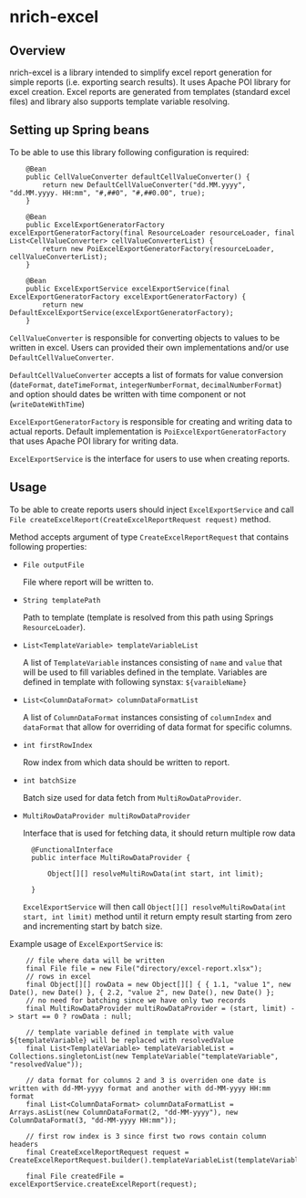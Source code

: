 # nrich-excel

## Overview
nrich-excel is a library intended to simplify excel report generation for simple reports (i.e. exporting search results).
It uses Apache POI library for excel creation. Excel reports are generated from templates (standard excel files) and library also supports
template variable resolving.

## Setting up Spring beans

To be able to use this library following configuration is required:

```
    @Bean
    public CellValueConverter defaultCellValueConverter() {
        return new DefaultCellValueConverter("dd.MM.yyyy", "dd.MM.yyyy. HH:mm", "#,##0", "#,##0.00", true);
    }

    @Bean
    public ExcelExportGeneratorFactory excelExportGeneratorFactory(final ResourceLoader resourceLoader, final List<CellValueConverter> cellValueConverterList) {
        return new PoiExcelExportGeneratorFactory(resourceLoader, cellValueConverterList);
    }

    @Bean
    public ExcelExportService excelExportService(final ExcelExportGeneratorFactory excelExportGeneratorFactory) {
        return new DefaultExcelExportService(excelExportGeneratorFactory);
    }

```


`CellValueConverter` is responsible for converting objects to values to be written in excel. Users can provided their own implementations and/or use
`DefaultCellValueConverter`. 

`DefaultCellValueConverter` accepts a list of formats for value conversion (`dateFormat`, `dateTimeFormat`, `integerNumberFormat`, `decimalNumberFormat`) and option should dates be written with time component or not 
(`writeDateWithTime`)

`ExcelExportGeneratorFactory` is responsible for creating and writing data to actual reports. Default implementation is `PoiExcelExportGeneratorFactory`
that uses Apache POI library for writing data.

`ExcelExportService` is the interface for users to use when creating reports. 


## Usage

To be able to create reports users should inject `ExcelExportService` and call `File createExcelReport(CreateExcelReportRequest request)`
method.

Method accepts argument of type `CreateExcelReportRequest` that contains following properties:

- `File outputFile`

  File where report will be written to.

- `String templatePath`

  Path to template (template is resolved from this path using Springs `ResourceLoader`).

- `List<TemplateVariable> templateVariableList`

  A list of `TemplateVariable` instances consisting of `name` and `value` that will be used to fill variables defined in the template.
  Variables are defined in template with following synstax: `${varaibleName}` 

- `List<ColumnDataFormat> columnDataFormatList`

  A list of `ColumnDataFormat` instances consisting of `columnIndex` and `dataFormat` that allow for overriding of data format for specific columns. 

- `int firstRowIndex`

  Row index from which data should be written to report.

- `int batchSize`

  Batch size used for data fetch from `MultiRowDataProvider`. 

- `MultiRowDataProvider multiRowDataProvider`

  Interface that is used for fetching data, it should return multiple row data
  
  ```
    @FunctionalInterface
    public interface MultiRowDataProvider {

        Object[][] resolveMultiRowData(int start, int limit);

    }
  
  ```
  
  `ExcelExportService` will then call `Object[][] resolveMultiRowData(int start, int limit)` method until it return 
  empty result starting from zero and incrementing start by batch size.
  

Example usage of `ExcelExportService` is:

```
    // file where data will be written
    final File file = new File("directory/excel-report.xlsx");
    // rows in excel
    final Object[][] rowData = new Object[][] { { 1.1, "value 1", new Date(), new Date() }, { 2.2, "value 2", new Date(), new Date() };
    // no need for batching since we have only two records
    final MultiRowDataProvider multiRowDataProvider = (start, limit) -> start == 0 ? rowData : null;

    // template variable defined in template with value ${templateVariable} will be replaced with resolvedValue
    final List<TemplateVariable> templateVariableList = Collections.singletonList(new TemplateVariable("templateVariable", "resolvedValue"));

    // data format for columns 2 and 3 is overriden one date is written with dd-MM-yyyy format and another with dd-MM-yyyy HH:mm format
    final List<ColumnDataFormat> columnDataFormatList = Arrays.asList(new ColumnDataFormat(2, "dd-MM-yyyy"), new ColumnDataFormat(3, "dd-MM-yyyy HH:mm"));
            
    // first row index is 3 since first two rows contain column headers
    final CreateExcelReportRequest request = CreateExcelReportRequest.builder().templateVariableList(templateVariableList).columnDataFormatList(columnDataFormatList).multiRowDataProvider(multiRowDataProvider).batchSize(10).outputFile(file).templatePath("classpath:excel/template.xlsx").firstRowIndex(TEMPLATE_DATA_FIRST_ROW_INDEX).build();
   
    final File createdFile = excelExportService.createExcelReport(request);

```
